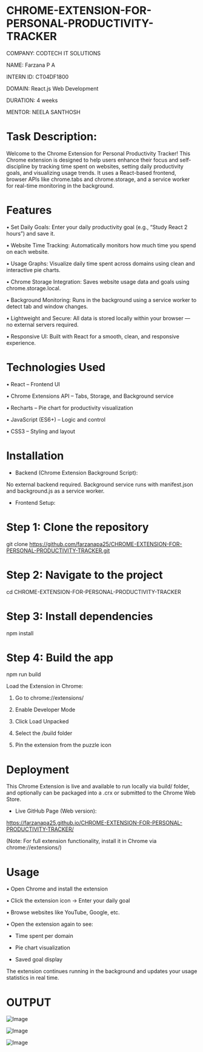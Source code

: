 # CHROME-EXTENSION-FOR-PERSONAL-PRODUCTIVITY-TRACKER

COMPANY: CODTECH IT SOLUTIONS

NAME: Farzana P A

INTERN ID: CT04DF1800

DOMAIN: React.js Web Development

DURATION: 4 weeks

MENTOR: NEELA SANTHOSH

# Task Description:

Welcome to the Chrome Extension for Personal Productivity Tracker!
This Chrome extension is designed to help users enhance their focus and self-discipline by tracking time spent on websites, setting daily productivity goals, and visualizing usage trends. It uses a React-based frontend, browser APIs like chrome.tabs and chrome.storage, and a service worker for real-time monitoring in the background.

# Features
•  Set Daily Goals:
Enter your daily productivity goal (e.g., “Study React 2 hours”) and save it.

•  Website Time Tracking:
Automatically monitors how much time you spend on each website.

•  Usage Graphs:
Visualize daily time spent across domains using clean and interactive pie charts.

•  Chrome Storage Integration:
Saves website usage data and goals using chrome.storage.local.

•  Background Monitoring:
Runs in the background using a service worker to detect tab and window changes.

•  Lightweight and Secure:
All data is stored locally within your browser — no external servers required.

•  Responsive UI:
Built with React for a smooth, clean, and responsive experience.

# Technologies Used

• React – Frontend UI

• Chrome Extensions API – Tabs, Storage, and Background service

• Recharts – Pie chart for productivity visualization

• JavaScript (ES6+) – Logic and control

• CSS3 – Styling and layout

# Installation

- Backend (Chrome Extension Background Script):

No external backend required. Background service runs with manifest.json and background.js as a service worker.

- Frontend Setup:

# Step 1: Clone the repository

git clone https://github.com/farzanapa25/CHROME-EXTENSION-FOR-PERSONAL-PRODUCTIVITY-TRACKER.git

# Step 2: Navigate to the project

cd CHROME-EXTENSION-FOR-PERSONAL-PRODUCTIVITY-TRACKER

# Step 3: Install dependencies

npm install

# Step 4: Build the app

npm run build

Load the Extension in Chrome:

1. Go to chrome://extensions/

2. Enable Developer Mode

3. Click Load Unpacked

4. Select the /build folder

5. Pin the extension from the puzzle icon

# Deployment

This Chrome Extension is live and available to run locally via build/ folder, and optionally can be packaged into a .crx or submitted to the Chrome Web Store.

- Live GitHub Page (Web version):

 https://farzanapa25.github.io/CHROME-EXTENSION-FOR-PERSONAL-PRODUCTIVITY-TRACKER/

(Note: For full extension functionality, install it in Chrome via chrome://extensions/)

# Usage

• Open Chrome and install the extension

• Click the extension icon → Enter your daily goal

• Browse websites like YouTube, Google, etc.

• Open the extension again to see:

  - Time spent per domain

  - Pie chart visualization

  - Saved goal display

The extension continues running in the background and updates your usage statistics in real time.

# OUTPUT

![Image](https://github.com/user-attachments/assets/0050af70-b1d4-43df-9a00-a286f48aad19)

![Image](https://github.com/user-attachments/assets/627d1195-21f9-493b-9369-462447f8be9b)

![Image](https://github.com/user-attachments/assets/de4358cb-704b-4f50-9a82-95210025cf5e)
